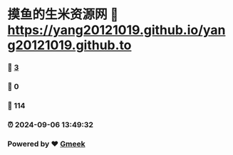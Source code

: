 # 摸鱼的生米资源网 :link: https://yang20121019.github.io/yang20121019.github.to 
### :page_facing_up: [3](https://yang20121019.github.io/yang20121019.github.to/tag.html) 
### :speech_balloon: 0 
### :hibiscus: 114 
### :alarm_clock: 2024-09-06 13:49:32 
### Powered by :heart: [Gmeek](https://github.com/Meekdai/Gmeek)

